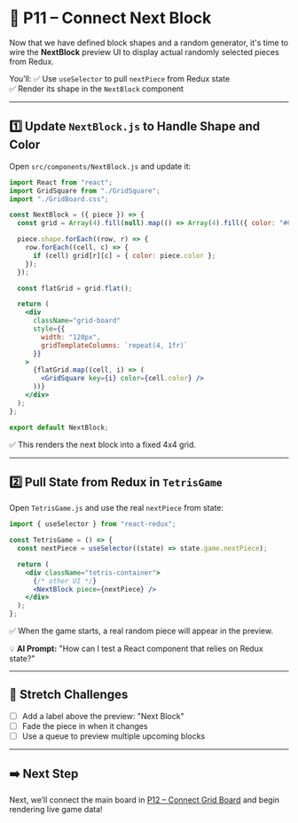 # 🔗 P11 – Connect Next Block

Now that we have defined block shapes and a random generator, it's time to wire the **NextBlock** preview UI to display actual randomly selected pieces from Redux.

You’ll:
✅ Use `useSelector` to pull `nextPiece` from Redux state  
✅ Render its shape in the `NextBlock` component

---

## 1️⃣ Update `NextBlock.js` to Handle Shape and Color
Open `src/components/NextBlock.js` and update it:

```jsx
import React from "react";
import GridSquare from "./GridSquare";
import "./GridBoard.css";

const NextBlock = ({ piece }) => {
  const grid = Array(4).fill(null).map(() => Array(4).fill({ color: "#000" }));

  piece.shape.forEach((row, r) => {
    row.forEach((cell, c) => {
      if (cell) grid[r][c] = { color: piece.color };
    });
  });

  const flatGrid = grid.flat();

  return (
    <div
      className="grid-board"
      style={{
        width: "120px",
        gridTemplateColumns: `repeat(4, 1fr)`
      }}
    >
      {flatGrid.map((cell, i) => (
        <GridSquare key={i} color={cell.color} />
      ))}
    </div>
  );
};

export default NextBlock;
```

✅ This renders the next block into a fixed 4x4 grid.

---

## 2️⃣ Pull State from Redux in `TetrisGame`
Open `TetrisGame.js` and use the real `nextPiece` from state:

```jsx
import { useSelector } from "react-redux";

const TetrisGame = () => {
  const nextPiece = useSelector((state) => state.game.nextPiece);

  return (
    <div className="tetris-container">
      {/* other UI */}
      <NextBlock piece={nextPiece} />
    </div>
  );
};
```

✅ When the game starts, a real random piece will appear in the preview.

💡 **AI Prompt:** "How can I test a React component that relies on Redux state?"

---

## 🧠 Stretch Challenges
- [ ] Add a label above the preview: "Next Block"
- [ ] Fade the piece in when it changes
- [ ] Use a queue to preview multiple upcoming blocks

---

## ➡️ Next Step
Next, we’ll connect the main board in [P12 – Connect Grid Board](../P12-Connect-Grid-Board) and begin rendering live game data!

